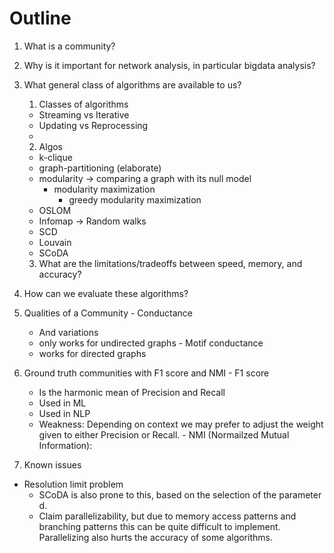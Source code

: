 # Outline

1. What is a community?

2. Why is it important for network analysis, in particular bigdata analysis?

3. What general class of algorithms are available to us?
    1. Classes of algorithms
      - Streaming vs Iterative
      - Updating vs Reprocessing
      - 
    2. Algos
      - k-clique
      - graph-partitioning (elaborate)
      - modularity -> comparing a graph with its null model
        - modularity maximization
          - greedy modularity maximization
      - OSLOM
      - Infomap -> Random walks
      - SCD
      - Louvain
      - SCoDA
    3. What are the limitations/tradeoffs between speed, memory, and accuracy?
    
4. How can we evaluate these algorithms?
  1. Qualities of a Community
    - Conductance
      - And variations
      - only works for undirected graphs
    - Motif conductance
      - works for directed graphs
  2. Ground truth communities with F1 score and NMI
    - F1 score
      - Is the harmonic mean of Precision and Recall
      - Used in ML
      - Used in NLP
      - Weakness: Depending on context we may prefer to adjust the weight given to either Precision or Recall.
    - NMI (Normailzed Mutual Information):
5. Known issues
  - Resolution limit problem
    - SCoDA is also prone to this, based on the selection of the parameter d.
    - Claim parallelizability, but due to memory access patterns and branching patterns this can be quite difficult to implement.  Parallelizing also hurts the accuracy of some algorithms.